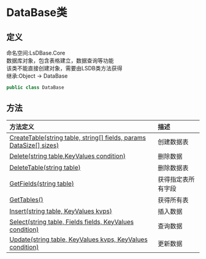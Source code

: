 # DataBase类
## 定义
命名空间:LsDBase.Core    
数据库对象，包含表格建立，数据查询等功能    
该类不能直接创建对象，需要由LSDB类方法获得   
继承:Object -> DataBase   
```C#
public class DataBase
```
## 方法
|方法定义|描述|
|:----|:----|
|[CreateTable(string table, string[] fields, params DataSize[] sizes)](/Docs/Functions/LSDB_CreateDB.md)|创建数据表|
|[Delete(string table,KeyValues condition)](/Docs/Functions/LSDB_DeleteDB.md)|删除数据|
|[DeleteTable(string table)](/Docs/Functions/LSDB_GetAllBase.md)|删除数据表|
|[GetFields(string table)](/Docs/Functions/LSDB_Login.md)|获得指定表所有字段|
|[GetTables()](/Docs/Functions/LSDB_CreateDB.md)|获得所有表|
|[Insert(string table, KeyValues kvps)](/Docs/Functions/LSDB_DeleteDB.md)|插入数据|
|[Select(string table, Fields fields, KeyValues condition)](/Docs/Functions/LSDB_GetAllBase.md)|查询数据|
|[Update(string table, KeyValues kvps, KeyValues condition)](/Docs/Functions/LSDB_Login.md)|更新数据|
